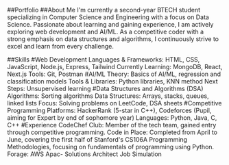 ##Portfolio
##About Me
I'm currently a second-year BTECH student specializing in Computer Science and Engineering with a focus on Data Science. Passionate about learning and gaining experience, I am actively exploring web development and AI/ML. As a competitive coder with a strong emphasis on data structures and algorithms, I continuously strive to excel and learn from every challenge.

##Skills
#Web Development
  Languages & Frameworks: HTML, CSS, JavaScript, Node.js, Express, Tailwind
  Currently Learning: MongoDB, React, Next.js
  Tools: Git, Postman
#AI/ML
  Theory: Basics of AI/ML, regression and classification models
  Tools & Libraries: Python libraries, KNN method
  Next Steps: Unsupervised learning
#Data Structures and Algorithms (DSA)
  Algorithms: Sorting algorithms
  Data Structures: Arrays, stacks, queues, linked lists
  Focus: Solving problems on LeetCode, DSA sheets
#Competitive Programming
  Platforms: HackerRank (5-star in C++), Codeforces (Pupil, aiming for Expert by end of sophomore year)
  Languages: Python, Java, C, C++
#Experience
  CodeChef Club: Member of the tech team, gained entry through competitive programming.
  Code in Place: Completed from April to June, covering the first half of Stanford's CS106A Programming Methodologies, focusing on fundamentals of programming using Python.
  Forage: AWS Apac- Solutions Architect Job Simulation
